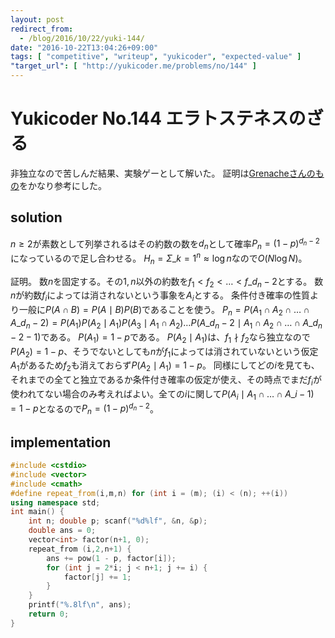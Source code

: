 ```yaml
---
layout: post
redirect_from:
  - /blog/2016/10/22/yuki-144/
date: "2016-10-22T13:04:26+09:00"
tags: [ "competitive", "writeup", "yukicoder", "expected-value" ]
"target_url": [ "http://yukicoder.me/problems/no/144" ]
---
```


# Yukicoder No.144 エラトステネスのざる

<!-- {% raw %} -->

非独立なので苦しんだ結果、実験ゲーとして解いた。
証明は[Grenacheさんのもの](http://garnacha.techblog.jp/archives/41553014.html)をかなり参考にした。

## solution

$n \ge 2$が素数として列挙されるはその約数の数を$d_n$として確率$P_n = {(1 - p)}^{d_n - 2}$になっているので足し合わせる。
$H_n = \Sigma\_{k = 1}^n \approx \log n$なので$O(N \log N)$。

証明。
数$n$を固定する。その$1,n$以外の約数を$f_1 \lt f_2 \lt \dots \lt f\_{d_n-2}$とする。
数$n$が約数$f_i$によっては消されないという事象を$A_i$とする。
条件付き確率の性質より一般に$P(A \cap B) = P(A \mid B) P(B)$であることを使う。
$P_n = P(A_1 \cap A_2 \cap \dots \cap A\_{d_n-2}) = P(A_1) P(A_2 \mid A_1) P(A_3 \mid A_1 \cap A_2) \dots P(A\_{d_n-2} \mid A_1 \cap A_2 \cap \dots \cap A\_{{d_n-2}-1})$である。
$P(A_1) = 1 - p$である。
$P(A_2 \mid A_1)$は、$f_1 \nmid f_2$なら独立なので$P(A_2) = 1 - p$、そうでないとしても$n$が$f_1$によっては消されていないという仮定$A_1$があるため$f_2$も消えておらず$P(A_2 \mid A_1) = 1 - p$。
同様にしてどの$i$を見ても、それまでの全てと独立であるか条件付き確率の仮定が使え、その時点でまだ$f_i$が使われてない場合のみ考えればよい。全ての$i$に関して$P(A_i \mid A_1 \cap \dots \cap A\_{i-1}) = 1 - p$となるので$P_n = (1 - p)^{d_n-2}$。

## implementation

``` c++
#include <cstdio>
#include <vector>
#include <cmath>
#define repeat_from(i,m,n) for (int i = (m); (i) < (n); ++(i))
using namespace std;
int main() {
    int n; double p; scanf("%d%lf", &n, &p);
    double ans = 0;
    vector<int> factor(n+1, 0);
    repeat_from (i,2,n+1) {
        ans += pow(1 - p, factor[i]);
        for (int j = 2*i; j < n+1; j += i) {
            factor[j] += 1;
        }
    }
    printf("%.8lf\n", ans);
    return 0;
}
```

<!-- {% endraw %} -->
